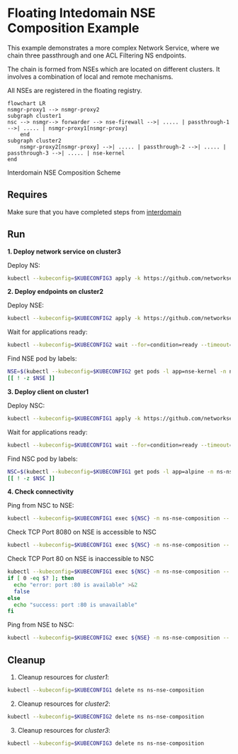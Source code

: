 # Floating Intedomain NSE Composition Example

This example demonstrates a more complex Network Service, where we chain three passthrough and one ACL Filtering NS endpoints.

The chain is formed from NSEs which are located on different clusters. It involves a combination of local and remote mechanisms.

All NSEs are registered in the floating registry.

```mermaid
flowchart LR
nsmgr-proxy1 --> nsmgr-proxy2
subgraph cluster1
nsc --> nsmgr--> forwarder --> nse-firewall -->| ..... | passthrough-1 -->| ..... | nsmgr-proxy1[nsmgr-proxy]
    end
subgraph cluster2
    nsmgr-proxy2[nsmgr-proxy] -->| ..... | passthrough-2 -->| ..... | passthrough-3 -->| ..... | nse-kernel 
end
```
Interdomain NSE Composition Scheme

## Requires

Make sure that you have completed steps from [interdomain](../../)

## Run

**1. Deploy network service on cluster3**

Deploy NS:
```bash
kubectl --kubeconfig=$KUBECONFIG3 apply -k https://github.com/networkservicemesh/deployments-k8s/examples/multicluster/usecases/floating_nse_composition/cluster3?ref=777c5a656769d83eb31b746b4e77048aac9eecd3
```

**2. Deploy endpoints on cluster2**

Deploy NSE:
```bash
kubectl --kubeconfig=$KUBECONFIG2 apply -k https://github.com/networkservicemesh/deployments-k8s/examples/multicluster/usecases/floating_nse_composition/cluster2?ref=777c5a656769d83eb31b746b4e77048aac9eecd3
```

Wait for applications ready:
```bash
kubectl --kubeconfig=$KUBECONFIG2 wait --for=condition=ready --timeout=1m pod -l app=nse-kernel -n ns-nse-composition
```

Find NSE pod by labels:
```bash
NSE=$(kubectl --kubeconfig=$KUBECONFIG2 get pods -l app=nse-kernel -n ns-nse-composition --template '{{range .items}}{{.metadata.name}}{{"\n"}}{{end}}')
[[ ! -z $NSE ]]
```

**3. Deploy client on cluster1**

Deploy NSC:
```bash
kubectl --kubeconfig=$KUBECONFIG1 apply -k https://github.com/networkservicemesh/deployments-k8s/examples/multicluster/usecases/floating_nse_composition/cluster1?ref=777c5a656769d83eb31b746b4e77048aac9eecd3
```

Wait for applications ready:
```bash
kubectl --kubeconfig=$KUBECONFIG1 wait --for=condition=ready --timeout=5m pod -l app=alpine -n ns-nse-composition
```

Find NSC pod by labels:
```bash
NSC=$(kubectl --kubeconfig=$KUBECONFIG1 get pods -l app=alpine -n ns-nse-composition --template '{{range .items}}{{.metadata.name}}{{"\n"}}{{end}}')
[[ ! -z $NSC ]]
```

**4. Check connectivity**

Ping from NSC to NSE:
```bash
kubectl --kubeconfig=$KUBECONFIG1 exec ${NSC} -n ns-nse-composition -- ping -c 4 172.16.1.100
```

Check TCP Port 8080 on NSE is accessible to NSC
```bash
kubectl --kubeconfig=$KUBECONFIG1 exec ${NSC} -n ns-nse-composition -- wget -O /dev/null --timeout 5 "172.16.1.100:8080"
```

Check TCP Port 80 on NSE is inaccessible to NSC
```bash
kubectl --kubeconfig=$KUBECONFIG1 exec ${NSC} -n ns-nse-composition -- wget -O /dev/null --timeout 5 "172.16.1.100:80"
if [ 0 -eq $? ]; then
  echo "error: port :80 is available" >&2
  false
else
  echo "success: port :80 is unavailable"
fi
```

Ping from NSE to NSC:
```bash
kubectl --kubeconfig=$KUBECONFIG2 exec ${NSE} -n ns-nse-composition -- ping -c 4 172.16.1.101
```

## Cleanup

1. Cleanup resources for *cluster1*:
```bash
kubectl --kubeconfig=$KUBECONFIG1 delete ns ns-nse-composition
```

2. Cleanup resources for *cluster2*:
```bash
kubectl --kubeconfig=$KUBECONFIG2 delete ns ns-nse-composition
```

3. Cleanup resources for *cluster3*:
```bash
kubectl --kubeconfig=$KUBECONFIG3 delete ns ns-nse-composition
```
